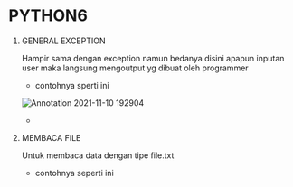 # PYTHON6

1. GENERAL EXCEPTION

    Hampir sama dengan exception namun bedanya disini apapun inputan user maka langsung mengoutput yg dibuat oleh programmer
    
    - contohnya sperti ini

    ![Annotation 2021-11-10 192904](https://user-images.githubusercontent.com/92988781/141232365-7c11f055-f903-4555-982d-95ec24f384f0.png)
    
    -
    
 2. MEMBACA FILE

    Untuk membaca data dengan tipe file.txt
    
    - contohnya seperti ini

